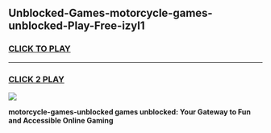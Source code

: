 
## Unblocked-Games-motorcycle-games-unblocked-Play-Free-izyl1
<h3>
<a href="https://premium76.site?title=motorcycle-games-unblocked&ref=20A">CLICK TO PLAY</a></h3>
<hr>

<h3>
<a href="https://premium76.site?title=motorcycle-games-unblocked&ref=20A">CLICK 2 PLAY</a>
  
</h3>

<a href="https://premium76.site?title=motorcycle-games-unblocked&ref=20A"><img src="https://clearcache.store/games.png"></a>


**motorcycle-games-unblocked games unblocked: Your Gateway to Fun and Accessible Online Gaming**
